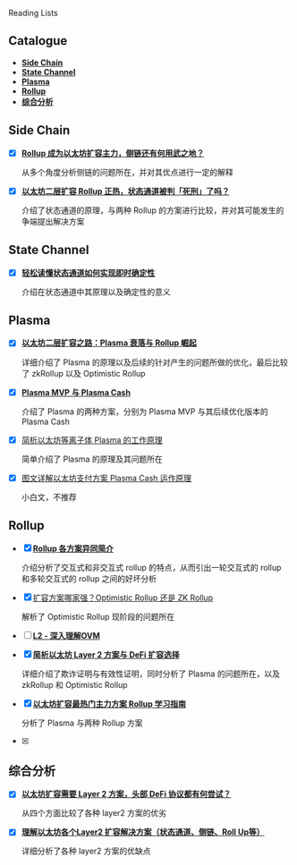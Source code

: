 Reading Lists

## Catalogue

- [**Side Chain**](#Side-Chain)
- [**State Channel**](#State-Channel)
- [**Plasma**](#Plasma)
- [**Rollup**](#Rollup)
- [**综合分析**](#综合分析)



## Side Chain

- [x] [**Rollup 成为以太坊扩容主力，侧链还有何用武之地？**](https://github.com/Whisker17/Layer2Things/issues/20)

  从多个角度分析侧链的问题所在，并对其优点进行一定的解释

- [x] [**以太坊二层扩容 Rollup 正热，状态通道被判「死刑」了吗？**](https://www.chainnews.com/articles/851189673017.htm)

  介绍了状态通道的原理，与两种 Rollup 的方案进行比较，并对其可能发生的争端提出解决方案

## State Channel

- [x] [**轻松读懂状态通道如何实现即时确定性**](https://github.com/Whisker17/Layer2Things/issues/21)

  介绍在状态通道中其原理以及确定性的意义

  

## Plasma

- [x] [**以太坊二层扩容之路：Plasma 衰落与 Rollup 崛起**](https://github.com/Whisker17/Layer2Things/issues/12)

  详细介绍了 Plasma 的原理以及后续的针对产生的问题所做的优化，最后比较了 zkRollup 以及 Optimistic Rollup

- [x] [**Plasma MVP 与 Plasma Cash**](https://github.com/Whisker17/Layer2Things/issues/17)

  介绍了 Plasma 的两种方案，分别为 Plasma MVP 与其后续优化版本的 Plasma Cash

- [x] [简析以太坊等离子体 Plasma 的工作原理](https://github.com/Whisker17/Layer2Things/issues/18)

  简单介绍了 Plasma 的原理及其问题所在

- [x] [图文详解以太坊支付方案 Plasma Cash 运作原理](https://github.com/Whisker17/Layer2Things/issues/19)

  小白文，不推荐

## Rollup

- [x] [**Rollup 各方案异同简介**](https://github.com/Whisker17/Layer2Things/issues/7)

  介绍分析了交互式和非交互式 rollup 的特点，从而引出一轮交互式的 rollup 和多轮交互式的 rollup 之间的好坏分析

- [x] [扩容方案哪家强？Optimistic Rollup 还是 ZK Rollup](https://github.com/Whisker17/Layer2Things/issues/8)

  解析了 Optimistic Rollup 现阶段的问题所在

- [ ] [**L2 - 深入理解OVM**](https://github.com/Whisker17/Layer2Things/issues/9)



- [x] [**简析以太坊 Layer 2 方案与 DeFi 扩容选择**](https://github.com/Whisker17/Layer2Things/issues/13)

  详细介绍了欺诈证明与有效性证明，同时分析了 Plasma 的问题所在，以及 zkRollup 和 Optimistic Rollup

- [x] [**以太坊扩容最热门主力方案 Rollup 学习指南**](https://github.com/Whisker17/Layer2Things/issues/16)

  分析了 Plasma 与两种 Rollup 方案

- [x] 



## 综合分析

- [x] [**以太坊扩容需要 Layer 2 方案，头部 DeFi 协议都有何尝试？**](https://github.com/Whisker17/Layer2Things/issues/14)

  从四个方面比较了各种 layer2 方案的优劣

- [x] [**理解以太坊各个Layer2 扩容解决方案（状态通道、侧链、Roll Up等）**](https://github.com/Whisker17/Layer2Things/issues/15)

  详细分析了各种 layer2 方案的优缺点
